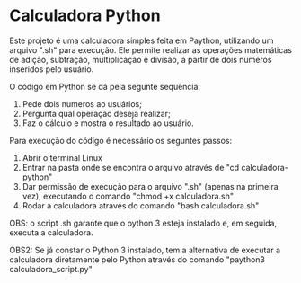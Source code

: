 # Calculadora Python
Este projeto é uma calculadora simples feita em Paython, utilizando um arquivo ".sh" para execução.
Ele permite realizar as operações matemáticas de adição, subtração, multiplicação e divisão, a partir de dois numeros inseridos pelo usuário.

O código em Python se dá pela segunte sequência:
1. Pede dois numeros ao usuários;
2. Pergunta qual operação deseja realizar;
3. Faz o cálculo e mostra o resultado ao usuário.

Para execução do código é necessário os seguntes passos:
1. Abrir o terminal Linux
2. Entrar na pasta onde se encontra o arquivo através de "cd calculadora-python"
3. Dar permissão de execução para o arquivo ".sh" (apenas na primeira vez), executando o comando "chmod +x calculadora.sh"
4. Rodar a calculadora através do comando "bash calculadora.sh"

OBS: o script .sh garante que o python 3 esteja instalado e, em seguida, executa a calculadora.

OBS2: Se já constar o Python 3 instalado, tem a alternativa de executar a calculadora diretamente pelo Python através do comando "paython3 calculadora_script.py"

